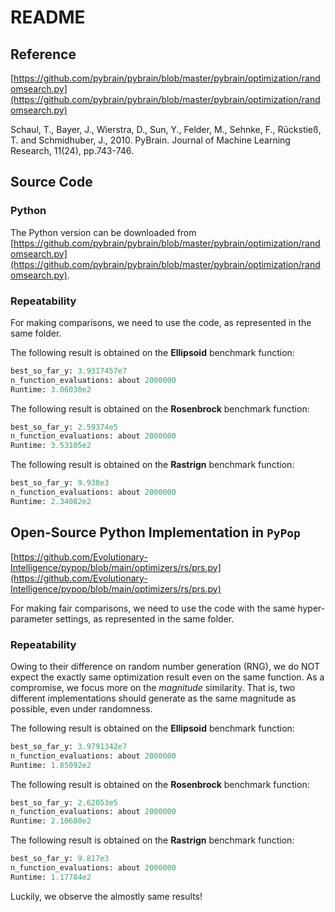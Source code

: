# README

## Reference

[https://github.com/pybrain/pybrain/blob/master/pybrain/optimization/randomsearch.py](https://github.com/pybrain/pybrain/blob/master/pybrain/optimization/randomsearch.py)

Schaul, T., Bayer, J., Wierstra, D., Sun, Y., Felder, M., Sehnke, F., Rückstieß, T. and Schmidhuber, J., 2010. PyBrain. Journal of Machine Learning Research, 11(24), pp.743-746.

## Source Code

### Python

The Python version can be downloaded from [https://github.com/pybrain/pybrain/blob/master/pybrain/optimization/randomsearch.py](https://github.com/pybrain/pybrain/blob/master/pybrain/optimization/randomsearch.py).

### Repeatability

For making comparisons, we need to use the code, as represented in the same folder.

The following result is obtained on the **Ellipsoid** benchmark function:

```python
best_so_far_y: 3.9317457e7
n_function_evaluations: about 2000000
Runtime: 3.06030e2
```

The following result is obtained on the **Rosenbrock** benchmark function:

```python
best_so_far_y: 2.59374e5
n_function_evaluations: about 2000000
Runtime: 3.53105e2
```

The following result is obtained on the **Rastrign** benchmark function:

```python
best_so_far_y: 9.938e3
n_function_evaluations: about 2000000
Runtime: 2.34082e2
```

## Open-Source Python Implementation in ```PyPop```

[https://github.com/Evolutionary-Intelligence/pypop/blob/main/optimizers/rs/prs.py](https://github.com/Evolutionary-Intelligence/pypop/blob/main/optimizers/rs/prs.py)

For making fair comparisons, we need to use the code with the same hyper-parameter settings, as represented in the same folder.

### Repeatability

Owing to their difference on random number generation (RNG), we do NOT expect the exactly same optimization result even on the same function.
As a compromise, we focus more on the *magnitude* similarity. That is, two different implementations should generate as the same magnitude as possible, even under randomness.

The following result is obtained on the **Ellipsoid** benchmark function:

```python
best_so_far_y: 3.9791342e7
n_function_evaluations: about 2000000
Runtime: 1.85092e2
```

The following result is obtained on the **Rosenbrock** benchmark function:

```python
best_so_far_y: 2.62053e5
n_function_evaluations: about 2000000
Runtime: 2.10680e2
```

The following result is obtained on the **Rastrign** benchmark function:

```python
best_so_far_y: 9.817e3
n_function_evaluations: about 2000000
Runtime: 1.17784e2
```

Luckily, we observe the almostly same results!
